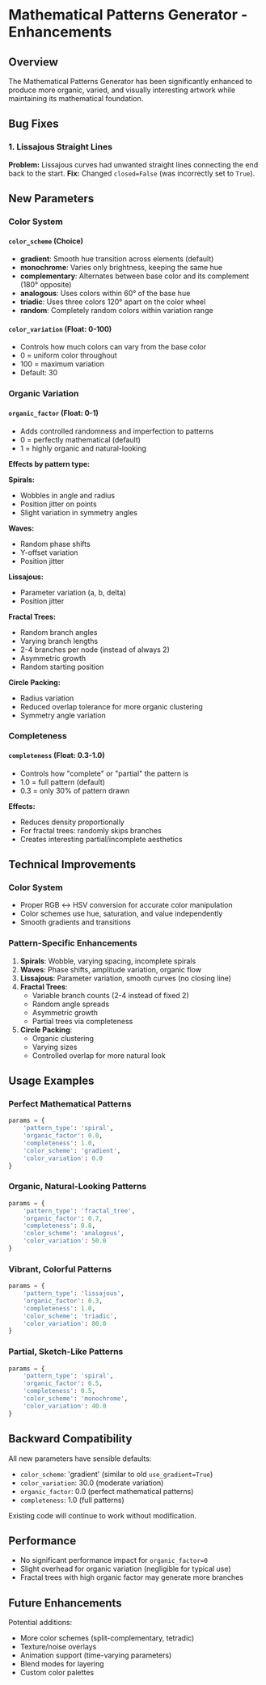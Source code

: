 # Mathematical Patterns Generator - Enhancements

## Overview

The Mathematical Patterns Generator has been significantly enhanced to produce more organic, varied, and visually interesting artwork while maintaining its mathematical foundation.

## Bug Fixes

### 1. Lissajous Straight Lines
**Problem:** Lissajous curves had unwanted straight lines connecting the end back to the start.
**Fix:** Changed `closed=False` (was incorrectly set to `True`).

## New Parameters

### Color System

#### `color_scheme` (Choice)
- **gradient**: Smooth hue transition across elements (default)
- **monochrome**: Varies only brightness, keeping the same hue
- **complementary**: Alternates between base color and its complement (180° opposite)
- **analogous**: Uses colors within 60° of the base hue
- **triadic**: Uses three colors 120° apart on the color wheel
- **random**: Completely random colors within variation range

#### `color_variation` (Float: 0-100)
- Controls how much colors can vary from the base color
- 0 = uniform color throughout
- 100 = maximum variation
- Default: 30

### Organic Variation

#### `organic_factor` (Float: 0-1)
- Adds controlled randomness and imperfection to patterns
- 0 = perfectly mathematical (default)
- 1 = highly organic and natural-looking

**Effects by pattern type:**

**Spirals:**
- Wobbles in angle and radius
- Position jitter on points
- Slight variation in symmetry angles

**Waves:**
- Random phase shifts
- Y-offset variation
- Position jitter

**Lissajous:**
- Parameter variation (a, b, delta)
- Position jitter

**Fractal Trees:**
- Random branch angles
- Varying branch lengths
- 2-4 branches per node (instead of always 2)
- Asymmetric growth
- Random starting position

**Circle Packing:**
- Radius variation
- Reduced overlap tolerance for more organic clustering
- Symmetry angle variation

### Completeness

#### `completeness` (Float: 0.3-1.0)
- Controls how "complete" or "partial" the pattern is
- 1.0 = full pattern (default)
- 0.3 = only 30% of pattern drawn

**Effects:**
- Reduces density proportionally
- For fractal trees: randomly skips branches
- Creates interesting partial/incomplete aesthetics

## Technical Improvements

### Color System
- Proper RGB ↔ HSV conversion for accurate color manipulation
- Color schemes use hue, saturation, and value independently
- Smooth gradients and transitions

### Pattern-Specific Enhancements

1. **Spirals**: Wobble, varying spacing, incomplete spirals
2. **Waves**: Phase shifts, amplitude variation, organic flow
3. **Lissajous**: Parameter variation, smooth curves (no closing line)
4. **Fractal Trees**: 
   - Variable branch counts (2-4 instead of fixed 2)
   - Random angle spreads
   - Asymmetric growth
   - Partial trees via completeness
5. **Circle Packing**: 
   - Organic clustering
   - Varying sizes
   - Controlled overlap for more natural look

## Usage Examples

### Perfect Mathematical Patterns
```python
params = {
    'pattern_type': 'spiral',
    'organic_factor': 0.0,
    'completeness': 1.0,
    'color_scheme': 'gradient',
    'color_variation': 0.0
}
```

### Organic, Natural-Looking Patterns
```python
params = {
    'pattern_type': 'fractal_tree',
    'organic_factor': 0.7,
    'completeness': 0.8,
    'color_scheme': 'analogous',
    'color_variation': 50.0
}
```

### Vibrant, Colorful Patterns
```python
params = {
    'pattern_type': 'lissajous',
    'organic_factor': 0.3,
    'completeness': 1.0,
    'color_scheme': 'triadic',
    'color_variation': 80.0
}
```

### Partial, Sketch-Like Patterns
```python
params = {
    'pattern_type': 'spiral',
    'organic_factor': 0.5,
    'completeness': 0.5,
    'color_scheme': 'monochrome',
    'color_variation': 40.0
}
```

## Backward Compatibility

All new parameters have sensible defaults:
- `color_scheme`: 'gradient' (similar to old `use_gradient=True`)
- `color_variation`: 30.0 (moderate variation)
- `organic_factor`: 0.0 (perfect mathematical patterns)
- `completeness`: 1.0 (full patterns)

Existing code will continue to work without modification.

## Performance

- No significant performance impact for `organic_factor=0`
- Slight overhead for organic variation (negligible for typical use)
- Fractal trees with high organic factor may generate more branches

## Future Enhancements

Potential additions:
- More color schemes (split-complementary, tetradic)
- Texture/noise overlays
- Animation support (time-varying parameters)
- Blend modes for layering
- Custom color palettes
